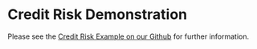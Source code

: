 <h1>Credit Risk Demonstration</h1>

Please see the <a href="https://github.com/IzODA/examples/blob/master/python/Credit-Risk-Assessment-via-ODL.ipynb" target="_blank" rel="noopener noreferrer">Credit Risk Example on our Github</a> for further information.

